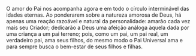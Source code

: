 ﻿O amor do Pai nos acompanha agora e em todo o círculo interminável das idades eternas. Ao ponderarem sobre a natureza amorosa de Deus, há apenas uma reação razoável e natural da personalidade: amarão cada vez mais seu Criador; dedicarão a Deus uma afeição análoga àquela dada por uma criança a um pai terreno; pois, como um pai, um pai real, um verdadeiro pai, ama seus filhos, do mesmo modo o Pai Universal ama e para sempre busca o bem-estar de seus filhos e filhas.